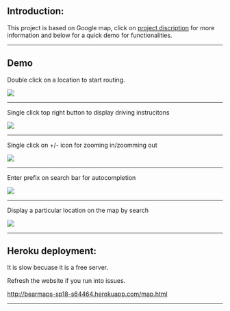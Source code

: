Introduction:
------------

This project is based on Google map, click on [project discription](https://sp18.datastructur.es/materials/proj/proj3/proj3) for more information and below for a quick demo for functionalities.

-----------------------------------------------------------------------------------------------
Demo
----

Double click on a location to start routing.

![](https://media.giphy.com/media/PO8GNHTTYiWrp71yj9/giphy.gif)

-----------------------------------------------------------------------------------------------

Single click top right button to display driving instrucitons

![](https://media.giphy.com/media/ZYaqwi2WcdoPpMPsGV/giphy.gif)

-----------------------------------------------------------------------------------------------

Single click on +/- icon for zooming in/zoomming out

![](https://media.giphy.com/media/CeNAJPGCcXH696WCYk/giphy.gif)

-----------------------------------------------------------------------------------------------

Enter prefix on search bar for autocompletion

![](https://media.giphy.com/media/27HMEPwVBxnZNukAps/giphy.gif)

-----------------------------------------------------------------------------------------------

Display a particular location on the map by search

![](https://media.giphy.com/media/y1N20NLduCJEuoQWM1/giphy.gif)

-----------------------------------------------------------------------------------------------

Heroku deployment:
------------------

It is slow becuase it is a free server.

Refresh the website if you run into issues. 

http://bearmaps-sp18-s64464.herokuapp.com/map.html

-----------------------------------------------------------------------------------------------

